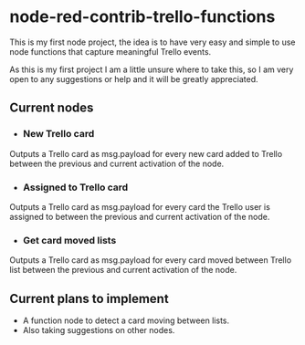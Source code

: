 # node-red-contrib-trello-functions

This is my first node project, the idea is to have very easy 
and simple to use node functions that capture meaningful Trello events.

As this is my first project I am a little unsure where to take this, 
so I am very open to any suggestions or help and it will be greatly appreciated.


## Current nodes 

* ### New Trello card

Outputs a Trello card as msg.payload for every new card added to Trello between 
the previous and current activation of the node.

* ### Assigned to Trello card

Outputs a Trello card as msg.payload for every card the Trello user is assigned to between 
the previous and current activation of the node.

* ### Get card moved lists

Outputs a Trello card as msg.payload for every card moved between Trello list between 
the previous and current activation of the node.


## Current plans to implement
* A function node to detect a card moving between lists.
* Also taking suggestions on other nodes.